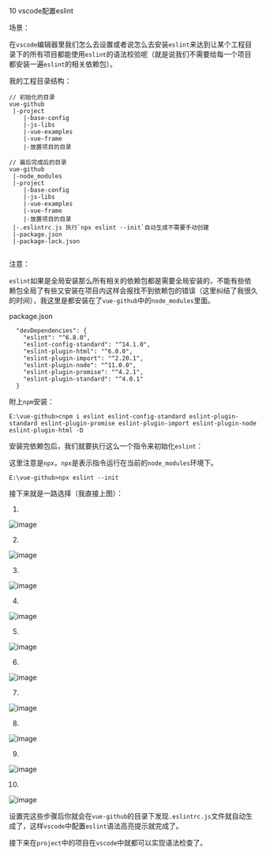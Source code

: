 10 vscode配置eslint

场景：

在`vscode`编辑器里我们怎么去设置或者说怎么去安装`eslint`来达到让某个工程目录下的所有项目都能使用`eslint`的语法校验呢（就是说我们不需要给每一个项目都安装一遍`eslint`的相关依赖包）。

我的工程目录结构：

```
// 初始化的目录
vue-github
 |-project
    |-base-config
    |-js-libs
    |-vue-examples
    |-vue-frame
    |-放置项目的目录

// 最后完成后的目录
vue-github
 |-node_modules
 |-project
    |-base-config
    |-js-libs
    |-vue-examples
    |-vue-frame
    |-放置项目的目录
 |-.eslintrc.js 执行`npx eslint --init`自动生成不需要手动创建
 |-package.json
 |-package-lock.json
 
```

注意：

`eslint`如果是全局安装那么所有相关的依赖包都是需要全局安装的，不能有些依赖包全局了有些又安装在项目内这样会报找不到依赖包的错误（这里纠结了我很久的时间），我这里是都安装在了`vue-github`中的`node_modules`里面。

package.json

```
  "devDependencies": {
    "eslint": "^6.8.0",
    "eslint-config-standard": "^14.1.0",
    "eslint-plugin-html": "^6.0.0",
    "eslint-plugin-import": "^2.20.1",
    "eslint-plugin-node": "^11.0.0",
    "eslint-plugin-promise": "^4.2.1",
    "eslint-plugin-standard": "^4.0.1"
  }
```

附上`npm`安装：

```
E:\vue-github>cnpm i eslint eslint-config-standard eslint-plugin-standard eslint-plugin-promise eslint-plugin-import eslint-plugin-node eslint-plugin-html -D
```

安装完依赖包后，我们就要执行这么一个指令来初始化`eslint`：

这里注意是`npx`，`npx`是表示指令运行在当前的`node_modules`环境下。

```
E:\vue-github>npx eslint --init
```

接下来就是一路选择（我直接上图）：

1. 
![image](http://m.qpic.cn/psc?/V12UXEll2JjLTU/j5BRZUlgKbUG5yYXn162*TKmN*QS78ekmzOXFFecNWJ2bfMLOhOscsyUjnMORpI633Q06sAUn.Rtu9HVbuU2eg!!/mnull&bo=0wGTAAAAAAARB3E!&rf=photolist&t=5)

2. 
![image](http://m.qpic.cn/psc?/V12UXEll2JjLTU/S1G4*2hi*D5aPIJug2nMawuDf3WenmHCQbSddT3BlTBwy.K*eCfG*CiuwKZSHzKvDmjp5KV4qx.Q9c32semZNaXk7lbgFDQ5wo2ntsarWyU!/b&bo=OAKeAAAAAAARF4Q!&rf=viewer_4&t=5)

3.
![image](http://m.qpic.cn/psc?/V12UXEll2JjLTU/S1G4*2hi*D5aPIJug2nMa3KNcUQ*fLkCOCBIHAQe47CKsDkta6Li0kaSJO4S*4n76CYe0H32qZWOWe4sKqL1oTyxKd*.FGL5sScrdk06hF0!/b&bo=jQKnAAAAAAARFwg!&rf=viewer_4&t=5)

4.
![image](http://m.qpic.cn/psc?/V12UXEll2JjLTU/S1G4*2hi*D5aPIJug2nMazIbhlGLdimFJZzbOREOWCPdqtLuD*KxdpbCzOAQib*tthbFOcwrEduxB*3xz4ftxbt7wD2tAsdfXL*h9xX3BSM!/b&bo=iwKhAAAAAAARFwg!&rf=viewer_4&t=5)

5.
![image](http://m.qpic.cn/psc?/V12UXEll2JjLTU/S1G4*2hi*D5aPIJug2nMa.OYYqOY6xBEDlw0qobRpdeewjY8fACxFMVSYnuZoYrknnFE0nE4djQ12gKmUXm2HjlFIbDHgVHbjQLxM5DSaCg!/b&bo=iwLAAAAAAAARF2k!&rf=viewer_4&t=5)

6.
![image](http://m.qpic.cn/psc?/V12UXEll2JjLTU/S1G4*2hi*D5aPIJug2nMazDlQpjjgTKgDcc4T0HMpuIoMdCt3QXgf7cRPrrmHck1.8PHOpLNMaB9kqH9AcsKPmnOZNSliaKSovCGXAqm0Vs!/b&bo=lALcAAAAAAARF2o!&rf=viewer_4&t=5)

7.
![image](http://m.qpic.cn/psc?/V12UXEll2JjLTU/S1G4*2hi*D5aPIJug2nMa13fY8XJzLTmc9aH8Fq08bhBBqBgTgGvG3BMkdODkApOp*Pyz5vmNOqve2Nb*JG9Pj1aEd3CZsR1yCtNIdst8gk!/b&bo=kQIEAQAAAAARF7Y!&rf=viewer_4&t=5)

8.
![image](http://m.qpic.cn/psc?/V12UXEll2JjLTU/S1G4*2hi*D5aPIJug2nMayjVrl499BCF8Q.NIhA8Gs*mKYlDVg658gVDP7UFqv6pWsPWkwm3D4WkpacQUjowXm9rsLqzwhZHKMLZmUnJzOc!/b&bo=vAIAAgAAAAARF5w!&rf=viewer_4&t=5)

9.
![image](http://m.qpic.cn/psc?/V12UXEll2JjLTU/S1G4*2hi*D5aPIJug2nMa8.UDY0v8UeA.4D3znTI64596EMLSFnhDjWTNucwABmeNNxIZ52QsexyX1ulNwE*QEv.I0fxmW2oXt7gndpS*tw!/b&bo=.wDKAAAAAAARFxE!&rf=viewer_4&t=5)

10.
![image](http://m.qpic.cn/psc?/V12UXEll2JjLTU/S1G4*2hi*D5aPIJug2nMay9QgJkh*vYDGtLn.Fudun4QVx3QE8LbJkw1xNgLTvXP0w*vz4dvVO*99W*x*xsp7Qd0byagHQheS7.QLYkOLD0!/b&bo=wQO1AQAAAAARF1Y!&rf=viewer_4&t=5)


设置完这些步骤后你就会在`vue-github`的目录下发现`.eslintrc.js`文件就自动生成了，这样`vscode`中配置`eslint`语法高亮提示就完成了。

接下来在`project`中的项目在`vscode`中就都可以实现语法检查了。
